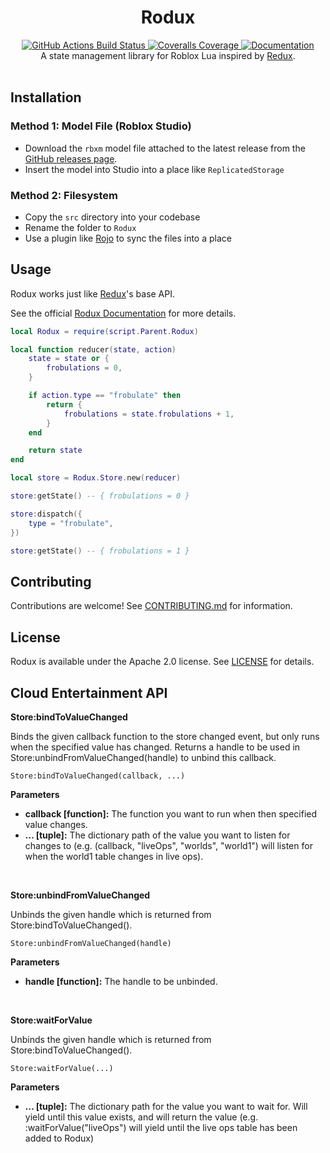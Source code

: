 <h1 align="center">Rodux</h1>
<div align="center">
	<a href="https://github.com/Roblox/rodux/actions">
		<img src="https://github.com/Roblox/rodux/workflows/CI/badge.svg" alt="GitHub Actions Build Status" />
	</a>
	<a href="https://coveralls.io/github/Roblox/rodux?branch=master">
		<img src="https://coveralls.io/repos/github/Roblox/rodux/badge.svg?branch=master" alt="Coveralls Coverage" />
	</a>
	<a href="https://roblox.github.io/rodux">
		<img src="https://img.shields.io/badge/docs-website-green.svg" alt="Documentation" />
	</a>
</div>

<div align="center">
	A state management library for Roblox Lua inspired by <a href="https://redux.js.org">Redux</a>.
</div>

<div>&nbsp;</div>

## Installation

### Method 1: Model File (Roblox Studio)
* Download the `rbxm` model file attached to the latest release from the [GitHub releases page](https://github.com/Roblox/rodux/releases).
* Insert the model into Studio into a place like `ReplicatedStorage`

### Method 2: Filesystem
* Copy the `src` directory into your codebase
* Rename the folder to `Rodux`
* Use a plugin like [Rojo](https://github.com/LPGhatguy/rojo) to sync the files into a place

## Usage
Rodux works just like [Redux](https://redux.js.org)'s base API.

See the official [Rodux Documentation](https://roblox.github.io/rodux/) for more details.

```lua
local Rodux = require(script.Parent.Rodux)

local function reducer(state, action)
	state = state or {
		frobulations = 0,
	}

	if action.type == "frobulate" then
		return {
			frobulations = state.frobulations + 1,
		}
	end

	return state
end

local store = Rodux.Store.new(reducer)

store:getState() -- { frobulations = 0 }

store:dispatch({
	type = "frobulate",
})

store:getState() -- { frobulations = 1 }
```

## Contributing
Contributions are welcome! See [CONTRIBUTING.md](CONTRIBUTING.md) for information.

## License
Rodux is available under the Apache 2.0 license. See [LICENSE](LICENSE) for details.

## Cloud Entertainment API

**Store:bindToValueChanged**

Binds the given callback function to the store changed event, but only runs when the specified value has changed. Returns a handle to be used in Store:unbindFromValueChanged(handle) to unbind this callback.

`Store:bindToValueChanged(callback, ...)`

**Parameters**
- **callback [function]:** The function you want to run when then specified value changes.
- **... [tuple]:** The dictionary path of the value you want to listen for changes to (e.g. (callback, "liveOps", "worlds", "world1") will listen for when the world1 table changes in live ops).

<br>


**Store:unbindFromValueChanged**

Unbinds the given handle which is returned from Store:bindToValueChanged().

`Store:unbindFromValueChanged(handle)`

**Parameters**
- **handle [function]:** The handle to be unbinded.

<br>


**Store:waitForValue**

Unbinds the given handle which is returned from Store:bindToValueChanged().

`Store:waitForValue(...)`

**Parameters**
- **... [tuple]:** The dictionary path for the value you want to wait for. Will yield until this value exists, and will return the value (e.g. :waitForValue("liveOps") will yield until the live ops table has been added to Rodux)